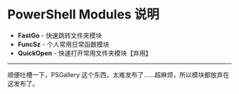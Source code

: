 # PowerShell Modules 说明

- **FastGo** - 快速跳转文件夹模块
- **FuncSz** - 个人常用日常函数模块
- **QuickOpen** - 快速打开常用文件夹模块【弃用】

---

顺便吐槽一下，PSGallery 这个东西，太难发布了……超麻烦，所以模块都放弃在这发布了。